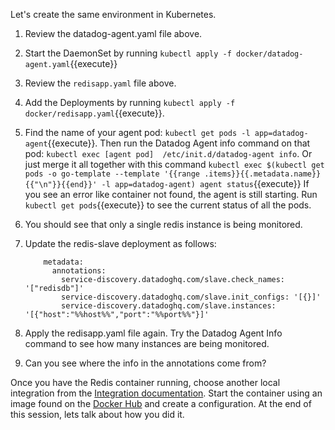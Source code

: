 Let's create the same environment in Kubernetes. 

1.  Review the datadog-agent.yaml file above.
2.  Start the DaemonSet by running `kubectl apply -f docker/datadog-agent.yaml`{{execute}}
3.  Review the `redisapp.yaml` file above.
4.  Add the Deployments by running `kubectl apply -f docker/redisapp.yaml`{{execute}}.
5.  Find the name of your agent pod: `kubectl get pods -l app=datadog-agent`{{execute}}. Then run the Datadog Agent info command on that pod: `kubectl exec [agent pod]  /etc/init.d/datadog-agent info`. Or just merge it all together with this command `kubectl exec $(kubectl get pods -o go-template --template '{{range .items}}{{.metadata.name}}{{"\n"}}{{end}}' -l app=datadog-agent) agent status`{{execute}}
    If you see an error like container not found, the agent is still starting. Run `kubectl get pods`{{execute}} to see the current status of all the pods.
6.  You should see that only a single redis instance is being monitored.
7.  Update the redis-slave deployment as follows:

    ```
        metadata:
          annotations:
            service-discovery.datadoghq.com/slave.check_names: '["redisdb"]'
            service-discovery.datadoghq.com/slave.init_configs: '[{}]'
            service-discovery.datadoghq.com/slave.instances: '[{"host":"%%host%%","port":"%%port%%"}]'
    ```
8.  Apply the redisapp.yaml file again. Try the Datadog Agent Info command to see how many instances are being monitored.
9.  Can you see where the info in the annotations come from?

Once you have the Redis container running, choose another local integration from the [Integration documentation](http://docs.datadoghq.com/integrations/). Start the container using an image found on the [Docker Hub](https://hub.docker.com/) and create a configuration. At the end of this session, lets talk about how you did it.